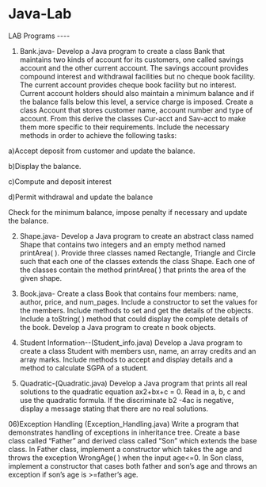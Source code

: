 # Java-Lab
LAB Programs ----

01) Bank.java-
Develop a Java program to create a class Bank that maintains two kinds of account for its customers, one called savings account and the other current account. The savings account provides compound interest and withdrawal facilities but no cheque book facility. The current account provides cheque book facility but no interest. Current account holders should also maintain a minimum balance and if the balance falls below this level, a service charge is imposed.
Create a class Account that stores customer name, account number and type of account. From this derive the classes Cur-acct and Sav-acct to make them more specific to their requirements. Include the necessary methods in order to achieve the following tasks:

a)Accept deposit from customer and update the balance.

b)Display the balance.

c)Compute and deposit interest

d)Permit withdrawal and update the balance

Check for the minimum balance, impose penalty if necessary and update the balance.


02) Shape.java-
Develop a Java program to create an abstract class named Shape that contains two integers and an empty method named printArea( ). Provide three classes named Rectangle, Triangle and Circle such that each one of the classes extends the class Shape. Each one of the classes contain the method printArea( ) that prints the area of the given shape.

03) Book.java-
Create a class Book that contains four members: name,  author, price, and num_pages. Include a constructor to set the values for the 
members. Include methods to set and get the details of the objects. Include a  toString( ) method that could display the complete details of the book. Develop  a Java program to create n book objects.

04) Student Information--(Student_info.java)
Develop a Java program to create a class Student with members usn, name, an array  credits and an array marks. Include methods to accept and display details and a 
method to calculate SGPA of a student.
   
05) Quadratic-(Quadratic.java)
Develop a Java program that prints all real solutions to the quadratic equation ax2+bx+c  = 0. Read in a, b, c and use the quadratic formula. If the discriminate b2
-4ac is negative,  display a message stating that there are no real solutions.
 

06)Exception Handling (Exception_Handling.java)
Write a program that demonstrates handling of exceptions in inheritance tree. Create a base class called “Father” and derived class called “Son” which extends the base class. In Father class, implement a constructor which takes the age and throws the exception WrongAge( ) when the input age<=0. In Son class, implement a constructor that cases both father and son’s age and throws an exception if son’s age is >=father’s age.

